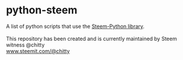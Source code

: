# python-steem

A list of python scripts that use the [Steem-Python library](https://github.com/steemit/steem-python).
<br><br>
This repository has been created and is currently maintained by Steem witness @chitty
<br>
www.steemit.com/@chitty
